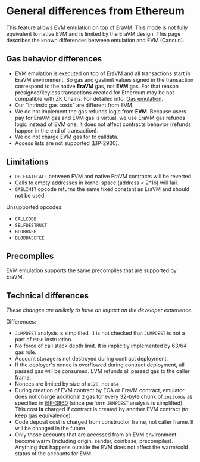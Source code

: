 # General differences from Ethereum

This feature allows EVM emulation on top of EraVM. This mode is not fully equivalent to native EVM and is limited by the EraVM design. This page describes the known differences between emulation and EVM (Cancun).

## Gas behavior differences

- EVM emulation is executed on top of EraVM and all transactions start in EraVM environment. So gas and gaslimit values signed in the transaction correspond to the native **EraVM** gas, not **EVM** gas. For that reason presigned/keyless transactions created for Ethereum may be not compatible with ZK Chains. For detailed info: [Gas emulation](./evm_gas_emulation.md).
- Our “Intrinsic gas costs” are different from EVM.
- We do not implement the gas refunds logic from **EVM**. Because users pay for EraVM gas and EVM gas is virtual, we use EraVM gas refunds logic instead of EVM one. It does not affect contracts behavior (refunds happen in the end of transaction).
- We do not charge EVM gas for tx calldata.
- Access lists are not supported (EIP-2930).

## Limitations

- `DELEGATECALL` between EVM and native EraVM contracts will be reverted.
- Calls to empty addresses in kernel space (address < 2^16) will fail.
- `GASLIMIT` opcode returns the same fixed constant as EraVM and should not be used.

Unsupported opcodes:

- `CALLCODE`
- `SELFDESTRUCT`
- `BLOBHASH`
- `BLOBBASEFEE`

## Precompiles

EVM emulation supports the same precompiles that are supported by EraVM.

## Technical differences

_These changes are unlikely to have an impact on the developer experience._

Differences:

- `JUMPDEST` analysis is simplified. It is not checked that `JUMPDEST` is not a part of `PUSH` instruction.
- No force of call stack depth limit. It is implicitly implemented by 63/64 gas rule.
- Account storage is not destroyed during contract deployment.
- If the deployer's nonce is overflowed during contract deployment, all passed gas will be consumed. EVM refunds all passed gas to the caller frame.
- Nonces are limited by size of `u128`, not `u64`
- During creation of EVM contract by EOA or EraVM contract, emulator does not charge additional `2` gas for every 32-byte chunk of `initcode` as specified in [EIP-3860](https://eips.ethereum.org/EIPS/eip-3860) (since perform `JUMPDEST` analysis is simplified). This cost **is** charged if contract is created by another EVM contract (to keep gas equivalence).
- Code deposit cost is charged from constructor frame, not caller frame. It will be changed in the future.
- Only those accounts that are accessed from an EVM environment become warm (including origin, sender, coinbase, precompiles). Anything that happens outside the EVM does not affect the warm/cold status of the accounts for EVM.
